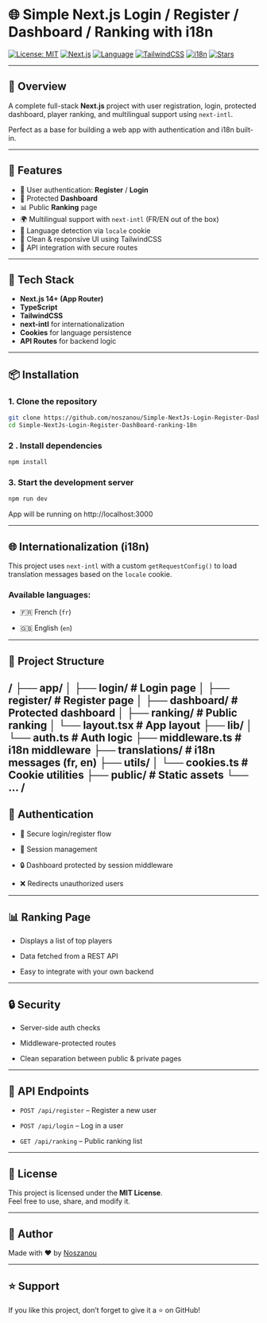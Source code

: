 
# 🌐 Simple Next.js Login / Register / Dashboard / Ranking with i18n

[![License: MIT](https://img.shields.io/badge/license-MIT-blue.svg)](LICENSE)
[![Next.js](https://img.shields.io/badge/Next.js-14-blue)](https://nextjs.org/)
[![Language](https://img.shields.io/badge/language-TypeScript-blue)](https://www.typescriptlang.org/)
[![TailwindCSS](https://img.shields.io/badge/styling-TailwindCSS-38B2AC)](https://tailwindcss.com/)
[![i18n](https://img.shields.io/badge/i18n-next--intl-yellow)](https://next-intl-docs.vercel.app/)
[![Stars](https://img.shields.io/github/stars/noszanou/Simple-NextJs-Login-Register-DashBoard-ranking-18n?style=social)](https://github.com/noszanou/Simple-NextJs-Login-Register-DashBoard-ranking-18n/stargazers)

---

## 📸 Overview

A complete full-stack **Next.js** project with user registration, login, protected dashboard, player ranking, and multilingual support using `next-intl`.

Perfect as a base for building a web app with authentication and i18n built-in.

---

## 🚀 Features

- 🔐 User authentication: **Register** / **Login**
- 👤 Protected **Dashboard**
- 📊 Public **Ranking** page
- 🌍 Multilingual support with `next-intl` (FR/EN out of the box)
- 🍪 Language detection via `locale` cookie
- 🎨 Clean & responsive UI using TailwindCSS
- 🧠 API integration with secure routes

---

## 🧰 Tech Stack

- **Next.js 14+ (App Router)**
- **TypeScript**
- **TailwindCSS**
- **next-intl** for internationalization
- **Cookies** for language persistence
- **API Routes** for backend logic

---

## 📦 Installation

### 1. Clone the repository

```bash
git clone https://github.com/noszanou/Simple-NextJs-Login-Register-DashBoard-ranking-18n.git
cd Simple-NextJs-Login-Register-DashBoard-ranking-18n
```

### 2 . Install dependencies
```bash
npm install
```

### 3. Start the development server
```bash
npm run dev
```
App will be running on http://localhost:3000

---
## 🌐 Internationalization (i18n)

This project uses `next-intl` with a custom `getRequestConfig()` to load translation messages based on the `locale` cookie.

### Available languages:

-   🇫🇷 French (`fr`)
    
-   🇬🇧 English (`en`)

---
## 📁 Project Structure

/
├── app/
│   ├── login/              # Login page
│   ├── register/           # Register page
│   ├── dashboard/          # Protected dashboard
│   ├── ranking/            # Public ranking
│   └── layout.tsx          # App layout
├── lib/
│   └── auth.ts             # Auth logic
├── middleware.ts           # i18n middleware
├── translations/           # i18n messages (fr, en)
├── utils/
│   └── cookies.ts          # Cookie utilities
├── public/                 # Static assets
└── ...
/
---
## 🔐 Authentication

-   🔐 Secure login/register flow
    
-   🧠 Session management
    
-   🔒 Dashboard protected by session middleware
    
-   ❌ Redirects unauthorized users
    

----------

## 📊 Ranking Page

-   Displays a list of top players
    
-   Data fetched from a REST API
    
-   Easy to integrate with your own backend
    

----------

## 🔒 Security

-   Server-side auth checks
    
-   Middleware-protected routes
    
-   Clean separation between public & private pages
----------

## 🧪 API Endpoints

-   `POST /api/register` – Register a new user
    
-   `POST /api/login` – Log in a user
    
-   `GET /api/ranking` – Public ranking list
----------
## 📄 License

This project is licensed under the **MIT License**.  
Feel free to use, share, and modify it.

----------

## 🙌 Author

Made with ❤️ by [Noszanou](https://github.com/noszanou)

----------

## ⭐ Support

If you like this project, don’t forget to give it a ⭐ on GitHub! 